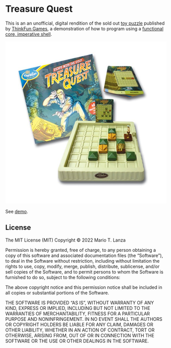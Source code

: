 # Treasure Quest

This is an an unofficial, digital rendition of the sold out [toy puzzle](https://www.amazon.ca/ThinkFun-3000-Treasure-Quest/dp/B000NE72XG) published by [ThinkFun Games](https://www.thinkfun.com), a demonstration of how to program using a [functional core, imperative shell](https://betterways.dev/functional-core-imperative-shell).

![Treasure Quest](./images/treasure-quest.jpeg)

See [demo](https://doesideas.com/treasure-quest/?monitor=*).

## License
The MIT License (MIT)
Copyright © 2022 Mario T. Lanza

Permission is hereby granted, free of charge, to any person obtaining a copy of this software and associated documentation files (the “Software”), to deal in the Software without restriction, including without limitation the rights to use, copy, modify, merge, publish, distribute, sublicense, and/or sell copies of the Software, and to permit persons to whom the Software is furnished to do so, subject to the following conditions:

The above copyright notice and this permission notice shall be included in all copies or substantial portions of the Software.

THE SOFTWARE IS PROVIDED “AS IS”, WITHOUT WARRANTY OF ANY KIND, EXPRESS OR IMPLIED, INCLUDING BUT NOT LIMITED TO THE WARRANTIES OF MERCHANTABILITY, FITNESS FOR A PARTICULAR PURPOSE AND NONINFRINGEMENT. IN NO EVENT SHALL THE AUTHORS OR COPYRIGHT HOLDERS BE LIABLE FOR ANY CLAIM, DAMAGES OR OTHER LIABILITY, WHETHER IN AN ACTION OF CONTRACT, TORT OR OTHERWISE, ARISING FROM, OUT OF OR IN CONNECTION WITH THE SOFTWARE OR THE USE OR OTHER DEALINGS IN THE SOFTWARE.

